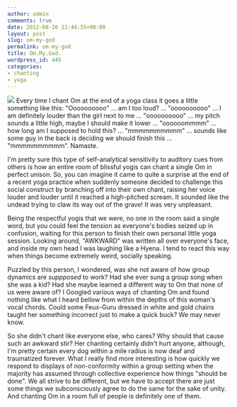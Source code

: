 ```yaml
---
author: admin
comments: true
date: 2012-08-26 21:44:55+00:00
layout: post
slug: om-my-god
permalink: om-my-god
title: Om.My.God.
wordpress_id: 445
categories:
- chanting
- yoga
---
```


![](http://www.corinaoffthemat.com/wp-content/uploads/2012/09/yoga_class-300x264.jpg) Every time I chant Om at the end of a yoga class it goes a little something like this: "Oooooooooo" ... am I too loud? ... "oooooooooo" ... I am definitely louder than the girl next to me ... "oooooooooo" ... my pitch sounds a little high, maybe I should make it lower ... "oooooommmm" ... how long am I supposed to hold this? ... "mmmmmmmmmm" ... sounds like some guy in the back is deciding we should finish this ... "mmmmmmmmmm". Namaste.

I'm pretty sure this type of self-analytical sensitivity to auditory cues from others is how an entire room of blissful yogis can chant a single Om in perfect unison. So, you can imagine it came to quite a surprise at the end of a recent yoga practice when suddenly someone decided to challenge this social construct by branching off into their own chant, raising her voice louder and louder until it reached a high-pitched scream. It sounded like the undead trying to claw its way out of the grave! It was very unpleasant.

<!-- more -->

Being the respectful yogis that we were, no one in the room said a single word, but you could feel the tension as everyone's bodies seized up in confusion, waiting for this person to finish their own personal little yoga session. Looking around, "AWKWARD" was written all over everyone's face, and inside my own head I was laughing like a Hyena. I tend to react this way when things become extremely weird, socially speaking.

Puzzled by this person, I wondered, was she not aware of how group dynamics are _suppposed_ to work? Had she ever sung a group song when she was a kid? Had she maybe learned a different way to Om that none of us were aware of? I Googled various ways of chanting Om and found nothing like what I heard bellow from within the depths of this woman's vocal chords. Could some Feux-Guru dressed in white and gold chains taught her something incorrect just to make a quick buck? We may never know.

So she didn't chant like everyone else, who cares? Why should that cause such an awkward stir? Her chanting certainly didn't hurt anyone, although, I'm pretty certain every dog within a mile radius is now deaf and traumatized forever. What I really find more interesting is how quickly we respond to displays of non-conformity within a group setting when the majority has assumed through collective experience how things "should be done". We all strive to be different, but we have to accept there are just some things we subconsciously agree to do the same for the sake of unity. And chanting Om in a room full of people is definitely one of them.


